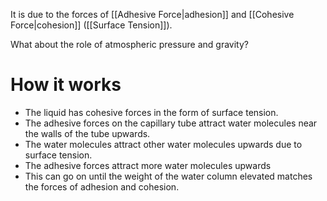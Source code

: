 It is due to the forces of [[Adhesive Force|adhesion]] and [[Cohesive Force|cohesion]] ([[Surface Tension]]).

What about the role of atmospheric pressure and gravity?

# How it works
- The liquid has cohesive forces in the form of surface tension.
- The adhesive forces on the capillary tube attract water molecules near the walls of the tube upwards.
- The water molecules attract other water molecules upwards due to surface tension.
- The adhesive forces attract more water molecules upwards
- This can go on until the weight of the water column elevated matches the forces of adhesion and cohesion.